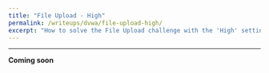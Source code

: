 ```yaml
---
title: "File Upload - High"
permalink: /writeups/dvwa/file-upload-high/
excerpt: "How to solve the File Upload challenge with the 'High' setting."
---
```


---
**Coming soon**
